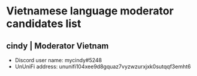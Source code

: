 # Vietnamese language moderator candidates list

## cindy | Moderator Vietnam
- Discord user name: mycindy#5248
- UnUniFi address: ununifi104xee9d8gquaz7vyzwzurxjxk0sutqqf3emht6
